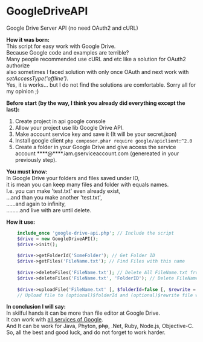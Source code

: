 # GoogleDriveAPI
Google Drive Server API (no need OAuth2 and cURL)

**How it was born:**<br>
This script for easy work with Google Drive.<br>
Because Google code and examples are terrible?<br>
Many people recommended use cURL and etc like a solution for OAuth2 authorize<br>
also sometimes I faced solution with only once OAuth and next work with *setAccessType('offline')*.<br>
Yes, it is works... but I do not find the solutions are comfortable. Sorry all for my opinion ;)<br>

**Before start (by the way, I think you already did everything except the last):**

 1. Create project in api google console
 2. Allow your project use lib Google Drive API.
 2. Make account service key and save it (It will be your secret.json)
 3. Install google client ``php composer.phar require google/apiclient:^2.0``
 4. Create a folder in your Google Drive and give access the service account \*\*\*\*@\*\*\*\*.iam.gserviceaccount.com (genereated in your previously step).

**You must know:**<br>
In Google Drive your folders and files saved under ID,<br>
it is mean you can keep many files and folder with equals names.<br>
I.e. you can make 'test.txt' even already exist,<br>
...and than you make another 'test.txt',<br>
......and again to infinity,<br>
.........and live with are until delete.

**How it use:**
```php
    include_once 'google-drive-api.php'; // Include the script
    $drive = new GoogleDriveAPI();
    $drive->init();
    
    $drive->getFolderId('SomeFolder'); // Get Folder ID
    $drive->getFiles('FileName.txt'); // Find Files with this name
    
    $drive->deleteFiles('FileName.txt'); // Delete All FileName.txt from drive
    $drive->deleteFiles('FileName.txt', 'FolderID'); // Delete FileName.txt from folder
    
    $drive->uploadFile('FileName.txt' [, $folderId=false [, $rewrite = true]]);
    // Upload file to (optional)$folderId and (optional)$rewrite file with equals name.
```
**In conclusion I will say:**<br>
In skilful hands it can be more than file editor at Google Drive.<br>
It can work with [all services of Google](https://developers.google.com/products/ "all services of Google"). <br>
And It can be work for Java, Phyton, ~~php~~, .Net, Ruby, Node.js, Objective-C.<br>
So, all the best and good luck, and do not forget to work harder.<br>
